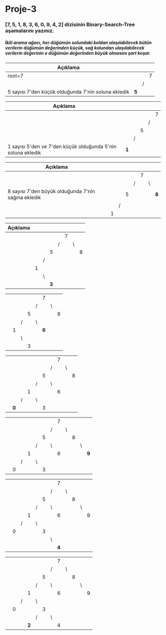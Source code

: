 # Proje-3
### [7, 5, 1, 8, 3, 6, 0, 9, 4, 2] dizisinin Binary-Search-Tree aşamalarını yazınız.
##### İkili arama ağacı, her düğümün solundaki koldan ulaşılabilecek bütün verilerin düğümün değerinden küçük, sağ kolundan ulaşılabilecek verilerin değerinin o düğümün değerinden büyük olmasını şart koşar.

|     Açıklama                                      |     |  |  |
|--                                                 |-    |- |- |
|root=7                                             |     |  | 7|  
|                                                   |     | /|  | 
|5 sayısı 7'den küçük olduğunda 7'nin soluna ekledik|**5**|  |  | 

|     Açıklama                                                 |     |  |  |  |  |
|                                                            --|--   |--|- |- |- |
|                                                              |     |  |  |  | 7|  
|                                                              |     |  |  | /|  | 
|                                                              |     |  | 5|  |  | 
|                                                              |     | /|  |  |  | 
|1 sayısı 5'den ve 7'den küçük olduğunda 5'nin soluna ekledik  |**1**|  |  |  |  |

| Açıklama |  |  |  |  |  |  |     |
|--|--|--|- |- |- |- |-    |
|  |  |  |  |  | 7|  |     |  
|  |  |  |  | /|  |\ |     | 
|8 sayısı 7'den büyük olduğunda 7'nin sağına ekledik  |  |  | 5|  |  |  |**8**| 
|  |  | /|  |  |  |  |     | 
|  | 1|  |  |  |  |  |     |

|  Açıklama|  |  |     |  |  |  |  |
|--|--|--|-    |- |- |- |- |
|  |  |  |     |  | 7|  |  |  
|  |  |  |     | /|  |\ |  | 
|  |  |  | 5   |  |  |  |8 | 
|  |  | /|     |  |  |  |  | 
|  | 1|  |     |  |  |  |  |
|  |  |\ |     |  |  |  |  |
|  |  |  |**3**|  |  |  |  |

|  |  |  |  |  |     |  |  |
|--|--|--|- |- |-    |- |- |
|  |  |  |  |  | 7   |  |  |  
|  |  |  |  | /|     |\ |  | 
|  |  |  | 5|  |     |  |8 | 
|  |  | /|  |\ |     |  |  | 
|  | 1|  |  |  |**6**|  |  |
|  |  |\ |  |  |     |  |  |
|  |  |  | 3|  |     |  |  |

|  |     |  |  |  |  |  |  |  |  |
|--|--   |--|- |- |- |- |- |- |- |
|  |     |  |  |  |  |  | 7|  |  |  
|  |     |  |  |  |  | /|  |\ |  | 
|  |     |  |  |  | 5|  |  |  |8 | 
|  |     |  |  | /|  |\ |  |  |  |
|  |     |  | 1|  |  |  |6 |  |  |
|  |     | /|  |\ |  |  |  |  |  |
|  |**0**|  |  |  | 3|  |  |  |  |

|  |  |  |  |  |  |  |  |  |  |  |     |
|--|--|--|- |- |- |- |- |- |- |- |-    |
|  |  |  |  |  |  |  | 7|  |  |  |     |  
|  |  |  |  |  |  | /|  |\ |  |  |     | 
|  |  |  |  |  | 5|  |  |  |8 |  |     | 
|  |  |  |  | /|  |\ |  |  |  |\ |     | 
|  |  |  | 1|  |  |  |6 |  |  |  |**9**|
|  |  | /|  |\ |  |  |  |  |  |  |     |
|  | 0|  |  |  | 3|  |  |  |  |  |     |

|  |  |  |  |  |  |  |     |  |  |  |  |
|--|--|--|- |- |- |- |-    |- |- |- |- |
|  |  |  |  |  |  |  | 7   |  |  |  |  |  
|  |  |  |  |  |  | /|     |\ |  |  |  | 
|  |  |  |  |  | 5|  |     |  |8 |  |  | 
|  |  |  |  | /|  |\ |     |  |  |\ |  |
|  |  |  | 1|  |  |  |6    |  |  |  | 9|
|  |  | /|  |\ |  |  |     |  |  |  |  |
|  | 0|  |  |  | 3|  |     |  |  |  |  |
|  |  |  |  |  |  |\ |     |  |  |  |  |
|  |  |  |  |  |  |  |**4**|  |  |  |  |

|  |  |  |     |  |  |  |  |  |  |  |  |
|--|--|--|-    |- |- |- |- |- |- |- |- |
|  |  |  |     |  |  |  | 7|  |  |  |  |  
|  |  |  |     |  |  | /|  |\ |  |  |  | 
|  |  |  |     |  | 5|  |  |  |8 |  |  | 
|  |  |  |     | /|  |\ |  |  |  |\ |  | 
|  |  |  | 1   |  |  |  |6 |  |  |  | 9|
|  |  | /|     |\ |  |  |  |  |  |  |  |
|  | 0|  |     |  | 3|  |  |  |  |  |  |
|  |  |  |     | /|  |\ |  |  |  |  |  |
|  |  |  |**2**|  |  |  |4 |  |  |  |  |
